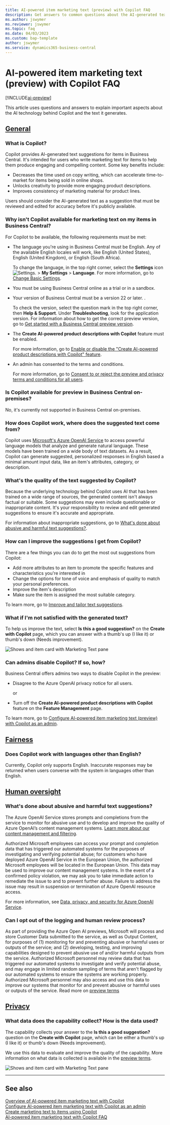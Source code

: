 ```yaml
---
title: AI-powered item marketing text (preview) with Copilot FAQ
description: Get answers to common questions about the AI-generated text capabilities with Copilot.
ms.author: jswymer
ms.reviewer: jswymer
ms.topic: faq 
ms.date: 04/03/2023
ms.custom: bap-template 
author: jswymer
ms.service: dynamics365-business-central 
---
```


# AI-powered item marketing text (preview) with Copilot FAQ

[!INCLUDE[ai-preview](includes/ai-preview.md)]

This article uses questions and answers to explain important aspects about the AI technology behind Copilot and the text it generates.

## [General](#tab/general)

### What is Copilot?

Copilot provides AI-generated text suggestions for items in Business Central. It's intended for users who write marketing text for items to help them produce engaging and compelling content. Some key benefits include:

- Decreases the time used on copy writing, which can accelerate time-to-market for items being sold in online shops.
- Unlocks creativity to provide more engaging product descriptions.
- Improves consistency of marketing material for product lines.

Users should consider the AI-generated text as a suggestion that must be reviewed and edited for accuracy before it's publicly available.

### Why isn't Copilot available for marketing text on my items in Business Central?

For Copilot to be available, the following requirements must be met:

- The language you're using in Business Central must be English. Any of the available English locales will work, like English (United States), English (United Kingdom), or English (South Africa).

  To change the language, in the top right corner, select the **Settings** icon ![Settings.](media/ui-experience/settings_icon_small.png "Settings icon for role center") > **My Settings** > **Language**. For more information, go to [Change Basic Settings](ui-change-basic-settings.md#language).
- You must be using Business Central online as a trial or in a sandbox.
- Your version of Business Central must be a version 22 or later. <!--**22.0.54157.54311 (Preview - Copilot edition)**-->.

   To check the version, select the question mark in the top right corner, then **Help & Support**. Under **Troubleshooting**, look for the application version. For information about how to get the correct preview version, go to [Get started with a Business Central preview version](ai-preview-getstarted.md).
- The **Create AI-powered product descriptions with Copilot** feature must be enabled.

   For more information, go to [Enable or disable the "Create AI-powered product descriptions with Copilot" feature](enable-ai.md#enable-or-disable-the-create-ai-powered-product-descriptions-with-copilot-feature).
- An admin has consented to the terms and conditions.

   For more information, go to [Consent to or reject the preview and privacy terms and conditions for all users](enable-ai.md#consent-to-or-reject-the-preview-and-privacy-terms-and-conditions-for-all-users).

### Is Copilot available for preview in Business Central on-premises?

No, it's currently not supported in Business Central on-premises.

### How does Copilot work, where does the suggested text come from?

Copilot uses [Microsoft's Azure OpenAI Service](/azure/cognitive-services/openai/overview) to access powerful language models that analyze and generate natural language. These models have been trained on a wide body of text datasets. As a result, Copilot can generate suggested, personalized responses in English based a minimal amount input data, like an item's attributes, category, or description. 

### What's the quality of the text suggested by Copilot?

Because the underlying technology behind Copilot uses AI that has been trained on a wide range of sources, the generated content isn't always factual or suitable. Some suggestions may even include questionable or inappropriate content. It's your responsibility to review and edit generated suggestions to ensure it's accurate and appropriate.

For information about inappropriate suggestions, go to [What's done about abusive and harmful text suggestions?](/dynamics365/business-central/ai-faq?&tabs=oversight#whats-done-about-abusive-and-harmful-text-suggestions).

### How can I improve the suggestions I get from Copilot?

There are a few things you can do to get the most out suggestions from Copilot:

- Add more attributes to an item to promote the specific features and characteristics you're interested in
- Change the options for tone of voice and emphasis of quality to match your personal preferences.
- Improve the item's description
- Make sure the item is assigned the most suitable category.

To learn more, go to [Improve and tailor text suggestions](item-marketing-text.md#improve-and-tailor-text-suggestions).

### What if I'm not satisfied with the generated text?

To help us improve the text, select **Is this a good suggestion?** on the **Create with Copilot** page, which you can answer with a thumb's up (I like it) or thumb's down (Needs improvement).

![Shows and item card with Marketing Text pane](media/create-with-copilot-window-feedback.png)

### Can admins disable Copilot? If so, how?

Business Central offers admins two ways to disable Copilot in the preview:

- Disagree to the Azure OpenAI privacy notice for all users.

  or

- Turn off the **Create AI-powered product descriptions with Copilot** feature on the **Feature Management** page.

To learn more, go to [Configure AI-powered item marketing text (preview) with Copilot as an admin](enable-ai.md).

## [Fairness](#tab/fairness)

### Does Copilot work with languages other than English?

Currently, Copilot only supports English. Inaccurate responses may be returned when users converse with the system in languages other than English.

## [Human oversight](#tab/oversight)

### What's done about abusive and harmful text suggestions?

The Azure OpenAI Service stores prompts and completions from the service to monitor for abusive use and to develop and improve the quality of Azure OpenAI’s content management systems. [Learn more about our content management and filtering](/azure/cognitive-services/openai/concepts/content-filter).

Authorized Microsoft employees can access your prompt and completion data that has triggered our automated systems for the purposes of investigating and verifying potential abuse; for customers who have deployed Azure OpenAI Service in the European Union, the authorized Microsoft employees will be located in the European Union. This data may be used to improve our content management systems. In the event of a confirmed policy violation, we may ask you to take immediate action to remediate the issue to and to prevent further abuse. Failure to address the issue may result in suspension or termination of Azure OpenAI resource access.

For more information, see [Data, privacy, and security for Azure OpenAI Service](/legal/cognitive-services/openai/data-privacy#abuse-and-harmful-content-generation).

### Can I opt out of the logging and human review process?  

As part of providing the Azure Open AI previews, Microsoft will process and store Customer Data submitted to the service, as well as Output Content, for purposes of (1) monitoring for and preventing abusive or harmful uses or outputs of the service; and (2) developing, testing, and improving capabilities designed to prevent abusive use of and/or harmful outputs from the service. Authorized Microsoft personnel may review data that has triggered our automated systems to investigate and verify potential abuse, and may engage in limited random sampling of terms that aren't flagged by our automated systems to ensure the systems are working properly. Authorized Microsoft personnel may also access and use this data to improve our systems that monitor for and prevent abusive or harmful uses or outputs of the service. Read more on [preview terms](https://dynamics.microsoft.com/legaldocs/supp-dynamics365-preview/)

## [Privacy](#tab/privacy)

### What data does the capability collect? How is the data used?

The capability collects your answer to the **Is this a good suggestion?** question on the **Create with Copilot** page, which can be either a thumb's up (I like it) or thumb's down (Needs improvement).

We use this data to evaluate and improve the quality of the capability. More information on what data is collected is available in the [preview terms](https://dynamics.microsoft.com/legaldocs/supp-dynamics365-preview/).

![Shows and item card with Marketing Text pane](media/create-with-copilot-window-feedback.png)

---

## See also

[Overview of AI-powered item marketing text with Copilot](ai-overview.md)  
[Configure AI-powered item marketing text with Copilot as an admin](enable-ai.md)  
[Create marketing text to items using Copilot](item-marketing-text.md)  
[AI-powered item marketing text with Copilot FAQ](ai-faq.md)  
